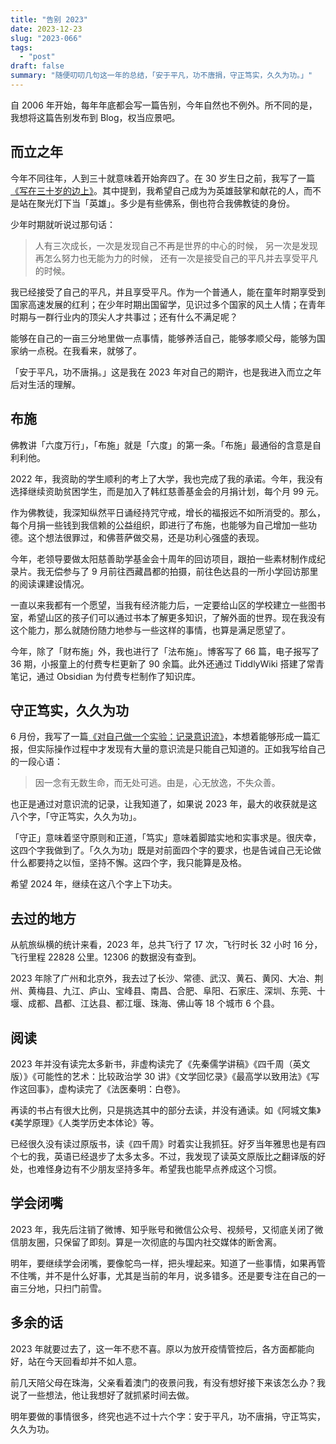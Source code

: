 ```yaml
---
title: "告别 2023"
date: 2023-12-23
slug: "2023-066"
tags:
  - "post"
draft: false
summary: "随便叨叨几句这一年的总结，「安于平凡，功不唐捐，守正笃实，久久为功。」"
---
```

自 2006 年开始，每年年底都会写一篇告别，今年自然也不例外。所不同的是，我想将这篇告别发布到 Blog，权当应景吧。

## 而立之年

今年不同往年，人到三十就意味着开始奔四了。在 30 岁生日之前，我写了一篇[《写在三十岁的边上》](https://justgoidea.com/posts/2023-034/)。其中提到，我希望自己成为为英雄鼓掌和献花的人，而不是站在聚光灯下当「英雄」。多少是有些佛系，倒也符合我佛教徒的身份。

少年时期就听说过那句话：

> 人有三次成长，一次是发现自己不再是世界的中心的时候， 另一次是发现再怎么努力也无能为力的时候， 还有一次是接受自己的平凡并去享受平凡的时候。

我已经接受了自己的平凡，并且享受平凡。作为一个普通人，能在童年时期享受到国家高速发展的红利；在少年时期出国留学，见识过多个国家的风土人情；在青年时期与一群行业内的顶尖人才共事过；还有什么不满足呢？

能够在自己的一亩三分地里做一点事情，能够养活自己，能够孝顺父母，能够为国家纳一点税。在我看来，就够了。

「安于平凡，功不唐捐。」这是我在 2023 年对自己的期许，也是我进入而立之年后对生活的理解。

## 布施

佛教讲「六度万行」，「布施」就是「六度」的第一条。「布施」最通俗的含意是自利利他。

2022 年，我资助的学生顺利的考上了大学，我也完成了我的承诺。今年，我没有选择继续资助贫困学生，而是加入了韩红慈善基金会的月捐计划，每个月 99 元。

作为佛教徒，我深知纵然平日诵经持咒守戒，增长的福报远不如所消受的。那么，每个月捐一些钱到我信赖的公益组织，即进行了布施，也能够为自己增加一些功德。这个想法很罪过，和佛菩萨做交易，还是功利心强盛的表现。

今年，老领导要做太阳慈善助学基金会十周年的回访项目，跟拍一些素材制作成纪录片。我无偿参与了 9 月前往西藏昌都的拍摄，前往色达县的一所小学回访那里的阅读课建设情况。

一直以来我都有一个愿望，当我有经济能力后，一定要给山区的学校建立一些图书室，希望山区的孩子们可以通过书本了解更多知识，了解外面的世界。现在我没有这个能力，那么就随份随力地参与一些这样的事情，也算是满足愿望了。

今年，除了「财布施」外，我也进行了「法布施」。博客写了 66 篇，电子报写了 36 期，小报童上的付费专栏更新了 90 余篇。此外还通过 TiddlyWiki 搭建了常青笔记，通过 Obsidian 为付费专栏制作了知识库。

## 守正笃实，久久为功

6 月份，我写了一篇[《对自己做一个实验：记录意识流》](https://justgoidea.com/posts/2023-044/)，本想着能够形成一篇汇报，但实际操作过程中才发现有大量的意识流是只能自己知道的。正如我写给自己的一段心语：

> 因一念有无数生命，而无处可逃。由是，心无放逸，不失众善。

也正是通过对意识流的记录，让我知道了，如果说 2023 年，最大的收获就是这八个字，「守正笃实，久久为功」。

「守正」意味着坚守原则和正道，「笃实」意味着脚踏实地和实事求是。很庆幸，这四个字我做到了。「久久为功」既是对前面四个字的要求，也是告诫自己无论做什么都要持之以恒，坚持不懈。这四个字，我只能算是及格。

希望 2024 年，继续在这八个字上下功夫。

## 去过的地方

从航旅纵横的统计来看，2023 年，总共飞行了 17 次，飞行时长 32 小时 16 分，飞行里程 22828 公里。12306 的数据没有查到。

2023 年除了广州和北京外，我去过了长沙、常德、武汉、黄石、黄冈、大冶、荆州、黄梅县、九江、庐山、宝峰县、南昌、合肥、阜阳、石家庄、深圳、东莞、十堰、成都、昌都、江达县、都江堰、珠海、佛山等 18 个城市 6 个县。

## 阅读

2023 年并没有读完太多新书，非虚构读完了《先秦儒学讲稿》《四千周（英文版）》《可能性的艺术：比较政治学 30 讲》《文学回忆录》《最高学以致用法》《写作这回事》，虚构读完了《法医秦明：白卷》。

再读的书占有很大比例，只是挑选其中的部分去读，并没有通读。如《阿城文集》《美学原理》《人类学历史本体论》等。

已经很久没有读过原版书，读《四千周》时着实让我抓狂。好歹当年雅思也是有四个七的我，英语已经退步了太多太多。不过，我发现了读英文原版比之翻译版的好处，也难怪身边有不少朋友坚持多年。希望我也能早点养成这个习惯。

## 学会闭嘴

2023 年，我先后注销了微博、知乎账号和微信公众号、视频号，又彻底关闭了微信朋友圈，只保留了即刻。算是一次彻底的与国内社交媒体的断舍离。

明年，要继续学会闭嘴，要像鸵鸟一样，把头埋起来。知道了一些事情，如果再管不住嘴，并不是什么好事，尤其是当前的年月，说多错多。还是要专注在自己的一亩三分地，只扫门前雪。

## 多余的话

2023 年就要过去了，这一年不悲不喜。原以为放开疫情管控后，各方面都能向好，站在今天回看却并不如人意。

前几天陪父母在珠海，父亲看着澳门的夜景问我，有没有想好接下来该怎么办？我说了一些想法，他让我想好了就抓紧时间去做。

明年要做的事情很多，终究也逃不过十六个字：安于平凡，功不唐捐，守正笃实，久久为功。